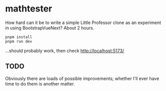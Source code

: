 # mathtester

How hard can it be to write a simple Little Professor clone as an experiment in using BootstrapVueNext? About 2 hours.

```shell
pnpm install
pnpm run dev
```

...should probably work, then check [http://localhost:5173/](localhost:5173)

## TODO

Obviously there are loads of possible improvements; whether I'll ever have time to do them is another matter.